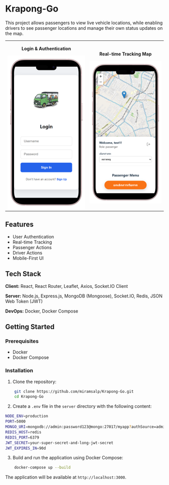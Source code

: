 # Krapong-Go
This project allows passengers to view live vehicle locations, while enabling drivers to see passenger locations and manage their own status updates on the map.

<table>
  <tr>
    <td align="center">
      <p><strong>Login & Authentication</strong></p>
      <img src="./docs/images/mockup_login.png" alt="Login Screen Mockup" width="350"/>
    </td>
    <td align="center">
      <p><strong>Real-time Tracking Map</strong></p>
      <img src="./docs/images/mockup_mainpage.png" alt="Passenger Menu Mockup" width="350"/>
    </td>
  </tr>
</table>

## Features

- User Authentication
- Real-time Tracking
- Passenger Actions
- Driver Actions
- Mobile-First UI

## Tech Stack

**Client:** React, React Router, Leaflet, Axios, Socket.IO Client

**Server:** Node.js, Express.js, MongoDB (Mongoose), Socket.IO, Redis, JSON Web Token (JWT)

**DevOps:** Docker, Docker Compose

## Getting Started

### Prerequisites

- Docker
- Docker Compose

### Installation

1. Clone the repository:

```bash
    git clone https://github.com/miramsalp/Krapong-Go.git
    cd Krapong-Go
```

2. Create a `.env` file in the `server` directory with the following content:

```bash
NODE_ENV=production
PORT=5000
MONGO_URI=mongodb://admin:password123@mongo:27017/myapp?authSource=admin
REDIS_HOST=redis
REDIS_PORT=6379
JWT_SECRET=your-super-secret-and-long-jwt-secret
JWT_EXPIRES_IN=90d
```

3. Build and run the application using Docker Compose:

```bash
    docker-compose up --build
```

The application will be available at `http://localhost:3000`.